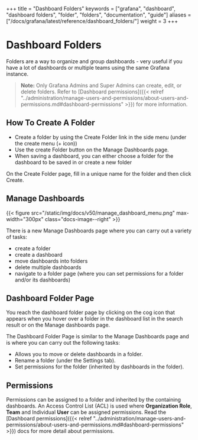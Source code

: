 +++
title = "Dashboard Folders"
keywords = ["grafana", "dashboard", "dashboard folders", "folder", "folders", "documentation", "guide"]
aliases = ["/docs/grafana/latest/reference/dashboard_folders/"]
weight = 3
+++

# Dashboard Folders

Folders are a way to organize and group dashboards - very useful if you have a lot of dashboards or multiple teams using the same Grafana instance.

> **Note:** Only Grafana Admins and Super Admins can create, edit, or delete folders. Refer to [Dashboard permissions]({{< relref "../administration/manage-users-and-permissions/about-users-and-permissions.md#dashboard-permissions" >}}) for more information.

## How To Create A Folder

- Create a folder by using the Create Folder link in the side menu (under the create menu (+ icon))
- Use the create Folder button on the Manage Dashboards page.
- When saving a dashboard, you can either choose a folder for the dashboard to be saved in or create a new folder

On the Create Folder page, fill in a unique name for the folder and then click Create.

## Manage Dashboards

{{< figure src="/static/img/docs/v50/manage_dashboard_menu.png" max-width="300px" class="docs-image--right" >}}

There is a new Manage Dashboards page where you can carry out a variety of tasks:

- create a folder
- create a dashboard
- move dashboards into folders
- delete multiple dashboards
- navigate to a folder page (where you can set permissions for a folder and/or its dashboards)

## Dashboard Folder Page

You reach the dashboard folder page by clicking on the cog icon that appears when you hover
over a folder in the dashboard list in the search result or on the Manage dashboards page.

The Dashboard Folder Page is similar to the Manage Dashboards page and is where you can carry out the following tasks:

- Allows you to move or delete dashboards in a folder.
- Rename a folder (under the Settings tab).
- Set permissions for the folder (inherited by dashboards in the folder).

## Permissions

Permissions can be assigned to a folder and inherited by the containing dashboards. An Access Control List (ACL) is used where
**Organization Role**, **Team** and Individual **User** can be assigned permissions. Read the
[Dashboard permissions]({{< relref "../administration/manage-users-and-permissions/about-users-and-permissions.md#dashboard-permissions" >}}) docs for more detail
about permissions.
